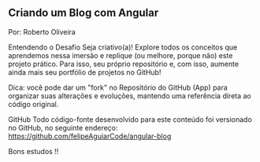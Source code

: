 ## Criando um Blog com Angular
Por: Roberto Oliveira

Entendendo o Desafio
Seja criativo(a)! Explore todos os conceitos que aprendemos nessa imersão e replique (ou melhore, porque não) este projeto prático. Para isso, seu próprio repositório e, com isso, aumente ainda mais seu portfólio de projetos no GitHub!
 
Dica: você pode dar um "fork" no Repositório do GitHub (App) para organizar suas alterações e evoluções, mantendo uma referência direta ao código original.
 
GitHub
Todo código-fonte desenvolvido para este conteúdo foi versionado no GitHub, no seguinte endereço:
https://github.com/felipeAguiarCode/angular-blog
 
Bons estudos !!
